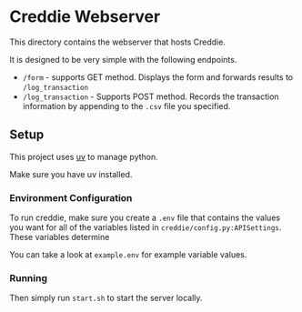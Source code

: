 # Creddie Webserver

This directory contains the webserver that hosts Creddie.

It is designed to be very simple with the following endpoints.


- `/form` - supports GET method. Displays the form and forwards results to `/log_transaction`  
- `/log_transaction` - Supports POST method. Records the transaction information by appending to the `.csv` file you specified.



## Setup

This project uses [uv](https://docs.astral.sh/uv/) to manage python. 

Make sure you have uv installed.

### Environment Configuration

To run creddie, make sure you create a `.env` file that contains the values you want for all of the variables listed in `creddie/config.py:APISettings`. These variables determine

You can take a look at `example.env` for example variable values.

### Running

Then simply run `start.sh` to start the server locally.

